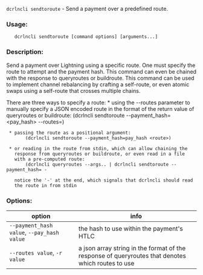 `dcrlncli sendtoroute` - Send a payment over a predefined route.

### Usage:
```
   dcrlncli sendtoroute [command options] [arguments...]
```

### Description:
   
  Send a payment over Lightning using a specific route. One must specify
  the route to attempt and the payment hash. This command can even
  be chained with the response to queryroutes or buildroute. This command
  can be used to implement channel rebalancing by crafting a self-route, 
  or even atomic swaps using a self-route that crosses multiple chains.

  There are three ways to specify a route:
     * using the --routes parameter to manually specify a JSON encoded
       route in the format of the return value of queryroutes or
       buildroute:
           (dcrlncli sendtoroute --payment_hash=<pay_hash> --routes=<route>)

     * passing the route as a positional argument:
           (dcrlncli sendtoroute --payment_hash=pay_hash <route>)

     * or reading in the route from stdin, which can allow chaining the
       response from queryroutes or buildroute, or even read in a file
       with a pre-computed route:
           (dcrlncli queryroutes --args.. | dcrlncli sendtoroute --payment_hash= -

       notice the '-' at the end, which signals that dcrlncli should read
       the route in from stdin
  

### Options:
|option|info|
|--|--|
|`--payment_hash value`, `--pay_hash value`|  the hash to use within the payment's HTLC|
|`--routes value`, `-r value`|                a json array string in the format of the response of queryroutes that denotes which routes to use|
